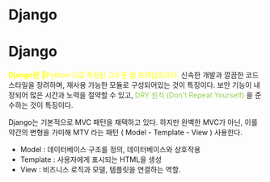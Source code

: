 # Django


# Django

<font color="#ffff00">**Django란** Python 으로 작성된 고수준 웹 프레임워크다.</font> 신속한 개발과 깔끔한 코드 스타일을 장려하며, 재사용 가능한 모듈로 구성되어있는 것이 특징이다. 보안 기능이 내장되어 많은 시간과 노력을 절약할 수 있고, <font color="#92d050">DRY 원칙 (Don't Repeat Yourself)</font> 을 준수하는 것이 특징이다.


Django는 기본적으로 MVC 패턴을 채택하고 있다. 하지만 완벽한 MVC가 아닌, 이를 약간의 변형을 가미해 MTV 라는 패턴 ( Model - Template - View ) 사용한다.

- Model : 데이터베이스 구조를 정의, 데이터베이스와 상호작용
- Template : 사용자에게 표시되는 HTML을 생성 
- View : 비즈니스 로직과 모델, 템플릿을 연결하는 역할.
